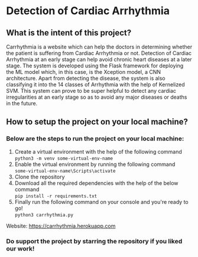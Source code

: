 # Detection of Cardiac Arrhythmia

## What is the intent of this project?
Carrhythmia is a website which can help the doctors in determining whether the patient is suffering from Cardiac Arrhythmia or not. Detection of Cardiac Arrhythmia at an early stage can help avoid chronic heart diseases at a later stage. The system is developed using the Flask framework for deploying the ML model which, in this case, is the Xception model, a CNN architecture. Apart from detecting the disease, the system is also classifying it into the 14 classes of Arrhythmia with the help of Kernelized SVM. This system can prove to be super helpful to detect any cardiac irregularities at an early stage so as to avoid any major diseases or deaths in the future.

## How to setup the project on your local machine?
### Below are the steps to run the project on your local machine:

1. Create a virtual environment with the help of the following command  
``` python3 -m venv some-virtual-env-name ```
2. Enable the virtual environment by running the following command  
``` some-virtual-env-name\Scripts\activate ```
3. Clone the repository
4. Download all the required dependencies with the help of the below command  
``` pip install -r requirements.txt ```
5. Finally run the following command on your console and you're ready to go!  
``` python3 carrhythmia.py ```

Website: https://carrhythmia.herokuapp.com
### Do support the project by starring the repository if you liked our work!

